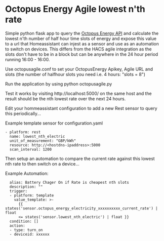 # Octopus Energy Agile lowest n'th rate 

Simple python flask app to query the [Octopus Energy API](https://octopus.energy/dashboard/new/accounts/personal-details/api-access) and calculate the lowest n'th number of half hour time slots of energy and expose this value to a url that Homeassistant can injest as a sensor and use as an automation to switch on devices. This differs from the HACS agile integration as the slots don't have to be in a block but can be anywhere in the 24 hour period running 16:00 - 16:00. 

Use octopusagile.conf to set your OctopusEnergy Apikey, Agile URL and slots (the number of halfhour slots you need i.e. 4 hours: "slots = 8")

Run the application by using python octopusagile.py

Test it works by visiting http://localhost:5000/ on the same host and the result should be the nth lowest rate over the next 24 hours.

Edit your hommeassistant configuration to add a new Rest sensor to query this periodically...

Example template sensor for configuration.yaml

```
- platform: rest
  name: lowest_nth_electric
  unit_of_measurement: "GBP/kWh"
  resource: http://<hostdns-ipaddress>:5000
  scan_interval: 1200
```

Then setup an automation to compare the current rate against this lowest nth rate to then switch on a device...

Example Automation:
```
  alias: Battery Chager On if Rate is cheapest nth slots
  description: ""
  trigger:
  - platform: template
    value_template: >-
      {{ states('sensor.octopus_energy_electricity_xxxxxxxxxx_current_rate') | float
      <= states('sensor.lowest_nth_electric') | float }}
  condition: [] 
  action:
  - type: turn_on
  - deviceid: xxxxxx
```

